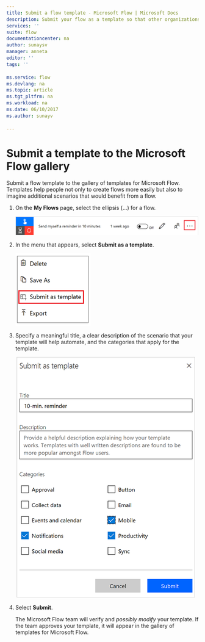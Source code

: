```yaml
---
title: Submit a flow template - Microsoft Flow | Microsoft Docs
description: Submit your flow as a template so that other organizations can find it in the template gallery and use the flow that you created.
services: ''
suite: flow
documentationcenter: na
author: sunaysv
manager: anneta
editor: ''
tags: ''

ms.service: flow
ms.devlang: na
ms.topic: article
ms.tgt_pltfrm: na
ms.workload: na
ms.date: 06/10/2017
ms.author: sunayv

---
```

# Submit a template to the Microsoft Flow gallery
Submit a flow template to the gallery of templates for Microsoft Flow. Templates help people not only to create flows more easily but also to imagine additional scenarios that would benefit from a flow. 

1. On the **My Flows** page, select the ellipsis (...) for a flow.
   
    ![Ellipsis button](./media/publish-a-template/ellipsis-button.png)
2. In the menu that appears, select **Submit as a template**.
   
    ![Context menu](./media/publish-a-template/context-menu.png)
3. Specify a meaningful title, a clear description of the scenario that your template will help automate, and the categories that apply for the template.
   
    ![Template options](./media/publish-a-template/template-options.png)
4. Select **Submit**.
   
     The Microsoft Flow team will verify and *possibly modify* your template. If the team approves your template, it will appear in the gallery of templates for Microsoft Flow.

